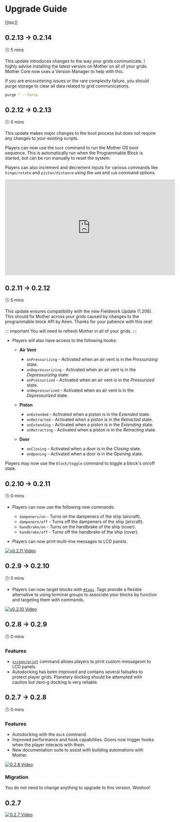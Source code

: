 # Upgrade Guide

[[toc]]
## 0.2.13 -> 0.2.14
🕓 5 mins

This update introduces changes to the way your grids communicate. I highly advise installing the latest version on Mother on all of your grids.  Mother Core now uses a Version Manager to help with this.

If you are encountering issues or the rare complexity failure, you should purge storage to clear all data related to grid communications.

```sh title="Terminal"
purge * --force
```

<!-- [![v0.2.14 Video](https://img.youtube.com/vi/)](https://youtu.be/) -->

## 0.2.12 -> 0.2.13
🕓 0 mins

This update makes major changes to the boot process but does not require any changes to your existing scripts. 

Players can now use the `boot` command to run the Mother OS boot sequence. This is automatically run when the Programmable Block is started, but can be run manually to reset the system. 

Players can also increment and decrement inputs for various commands like `hinge/rotate` and `piston/distance` using the `add` and `sub` command options.

<iframe width="560" height="315" src="https://www.youtube.com/embed/cAdQMMQhYrQ?si=pXwoQzaQInuuhbTy" title="YouTube video player" frameborder="0" allow="accelerometer; autoplay; clipboard-write; encrypted-media; gyroscope; picture-in-picture; web-share" referrerpolicy="strict-origin-when-cross-origin" allowfullscreen></iframe>

<!-- [![v0.2.13 Video](https://img.youtube.com/vi/cAdQMMQhYrQ/0.jpg)](https://youtu.be/cAdQMMQhYrQ) -->


## 0.2.11 -> 0.2.12
🕓 5 mins

This update ensures compatibility with the new Fieldwork Update (1.206). This should fix Mother across your grids caused by changes to the programmable block API by Keen. Thanks for your patience with this one!

::: important
You will need to refresh Mother in all of your grids.
:::

- Players will also have access to the following hooks:

  - **Air Vent**
    - `onPressurizing` - Activated when an air vent is in the *Pressurizing* state.
    - `onDepressurizing` - Activated when an air vent is in the *Depressurizing* state.
    - `onPressurized` - Activated when an air vent is in the *Pressurized* state.
    - `onDepressurized` - Activated when an air vent is in the *Depressurized* state.

  - **Piston**
    - `onExtended` - Activated when a piston is in the *Extended* state.
    - `onRetracted` - Activated when a piston is in the *Retracted* state.
    - `onExtending` - Activated when a piston is in the *Extending* state.
    - `onRetracting` - Activated when a piston is in the *Retracting* state.

  - **Door**
    - `onClosing` - Activated when a door is in the *Closing* state.
    - `onOpening` - Activated when a door is in the *Opening* state.

Players may now use the `block/toggle` command to toggle a block's on/off state.

<!-- [![v0.2.12 Video](https://img.youtube.com/vi/CPeas5AVd9A/0.jpg)](https://www.youtube.com/watch?v=CPeas5AVd9A) -->


## 0.2.10 -> 0.2.11
🕓 0 mins

- Players can now use the following new commands:
    - `dampeners/on` - Turns on the dampeners of the ship (aircraft).
    - `dampeners/off` - Turns off the dampeners of the ship (aircraft).
    - `handbrake/on` - Turns on the handbrake of the ship (rover).
    - `handbrake/off` - Turns off the handbrake of the ship (rover).

- Players can now print multi-line messages to LCD panels.

[![v0.2.11 Video](https://img.youtube.com/vi/CPeas5AVd9A/0.jpg)](https://www.youtube.com/watch?v=CPeas5AVd9A)

## 0.2.9 -> 0.2.10
🕓 0 mins

- Players can now target blocks with [`#tags`](./CommandLineInterface.md#by-tag). Tags provide a flexible alternative to using terminal groups to associate your blocks by function and targeting them with commands.
  
[![v0.2.10 Video](https://img.youtube.com/vi/PkYn7pcir70/0.jpg)](https://www.youtube.com/watch?v=PkYn7pcir70)

## 0.2.8 -> 0.2.9
🕓 0 mins

### Features
- [`screen/print`](./Modules/Extension/DisplayModule.md#print) command allows players to print custom messagesm to LCD panels.
- Autodocking has been improved and contains several failsafes to protect player grids.  Planetary docking should be attempted with caution but zero-g docking is very reliable.

## 0.2.7 -> 0.2.8
🕓 0 mins

### Features
- Autodocking with the `dock` command.
- Improved performance and hook capabilities. Doors now trigger hooks when the player interacts with them.
- New documentation suite to assist with building automations with Mother.

[![0.2.8 Video](https://img.youtube.com/vi/Wnc81j_g4GI/0.jpg)](https://www.youtube.com/watch?v=Wnc81j_g4GI)

### Migration

You do not need to change anything to upgrade to this version. Woohoo!


## 0.2.7

[![0.2.7 Video](https://img.youtube.com/vi/REUa4MP4ZfE/0.jpg)](https://www.youtube.com/watch?v=REUa4MP4ZfE)
